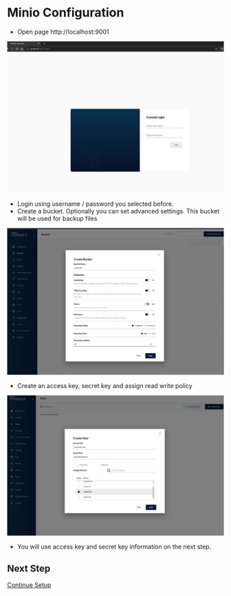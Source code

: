 # Minio Configuration

- Open page http://localhost:9001

![Minio setup 1](images/setup_11.png)

- Login using username / password you selected before.
- Create a bucket. Optionally you can set advanced settings. This bucket will be used for backup files

![Minio setup 1](images/setup_12.png)

- Create an access key, secret key and assign read write policy 

![Minio setup 1](images/setup_13.png)

- You will use access key and secret key information on the next step.

## Next Step
[Continue Setup](../README.md)